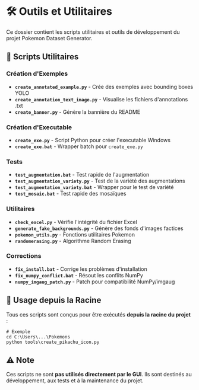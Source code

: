 # 🛠️ Outils et Utilitaires

Ce dossier contient les scripts utilitaires et outils de développement du projet Pokemon Dataset Generator.

## 📝 Scripts Utilitaires

### Création d'Exemples
- **`create_annotated_example.py`** - Crée des exemples avec bounding boxes YOLO
- **`create_annotation_text_image.py`** - Visualise les fichiers d'annotations .txt
- **`create_banner.py`** - Génère la bannière du README

### Création d'Executable
- **`create_exe.py`** - Script Python pour créer l'executable Windows
- **`create_exe.bat`** - Wrapper batch pour `create_exe.py`

### Tests
- **`test_augmentation.bat`** - Test rapide de l'augmentation
- **`test_augmentation_variety.py`** - Test de la variété des augmentations
- **`test_augmentation_variety.bat`** - Wrapper pour le test de variété
- **`test_mosaic.bat`** - Test rapide des mosaïques

### Utilitaires
- **`check_excel.py`** - Vérifie l'intégrité du fichier Excel
- **`generate_fake_backgrounds.py`** - Génère des fonds d'images factices
- **`pokemon_utils.py`** - Fonctions utilitaires Pokemon
- **`randomerasing.py`** - Algorithme Random Erasing

### Corrections
- **`fix_install.bat`** - Corrige les problèmes d'installation
- **`fix_numpy_conflict.bat`** - Résout les conflits NumPy
- **`numpy_imgaug_patch.py`** - Patch pour compatibilité NumPy/imgaug

## 📂 Usage depuis la Racine

Tous ces scripts sont conçus pour être exécutés **depuis la racine du projet** :

```batch
# Exemple
cd C:\Users\...\Pokemons
python tools\create_pikachu_icon.py
```

## ⚠️ Note

Ces scripts ne sont **pas utilisés directement par le GUI**. Ils sont destinés au développement, aux tests et à la maintenance du projet.
